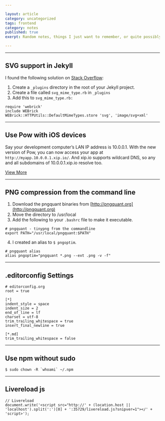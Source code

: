 ```yaml
---

layout: article  
category: uncategorized  
tags: frontend  
category: notes  
published: true 
exerpt: Random notes, things I just want to remember, or quite possibly future post ideas.

---
```


---

## SVG support in Jekyll

I found the following solution on [Stack Overflow](http://stackoverflow.com/questions/13687030/how-do-i-configure-jekyll-to-serve-svg):

1. Create a ``_plugins`` directory in the root of your Jekyll project.
2. Create a file called ``svg_mime_type.rb`` in ``_plugins``
3. Add this to ``svg_mime_type.rb:``

<pre><code class="language-css">require 'webrick'
include WEBrick
WEBrick::HTTPUtils::DefaultMimeTypes.store 'svg', 'image/svg+xml'
</code></pre>

---

## Use Pow with iOS devices

Say your development computer’s LAN IP address is 10.0.0.1. With the new version of Pow, you can now access your app at `http://myapp.10.0.0.1.xip.io/`. And xip.io supports wildcard DNS, so any and all subdomains of 10.0.0.1.xip.io resolve too.

[View More](http://37signals.com/svn/posts/3191-announcing-pow-040-with-xipio-support)

---

## PNG compression from the command line

1. Download the pngquant binaries from [http://pngquant.org](http://pngquant.org)  
2. Move the directory to /usr/local  
3. Add the following to your `.bashrc` file to make it executable. 
<pre><code class="language-css"># pngquant - tinypng from the commandline
export PATH="/usr/local/pngquant:$PATH"</code></pre>
4. I created an alias to `$ pngoptim`.
<pre><code class="language-css"># pngquant alias
alias pngoptim="pngquant *.png --ext .png -v -f"</code></pre>

---

## .editorconfig Settings

<pre><code class="language-css"># editorconfig.org
root = true
 
[*]
indent_style = space
indent_size = 2
end_of_line = lf
charset = utf-8
trim_trailing_whitespace = true
insert_final_newline = true
 
[*.md]
trim_trailing_whitespace = false</code></pre>

---

## Use npm without sudo

<pre><code class="language-css">$ sudo chown -R `whoami` ~/.npm</code></pre>

---

## Livereload js

<pre><code class="language-javascript">// Livereload
document.write('&lt;script src="http://' + (location.host || 'localhost').split(':')[0] + ':35729/livereload.js?snipver=1"&gt;&lt;/' + 'script&gt;');
</code></pre>
